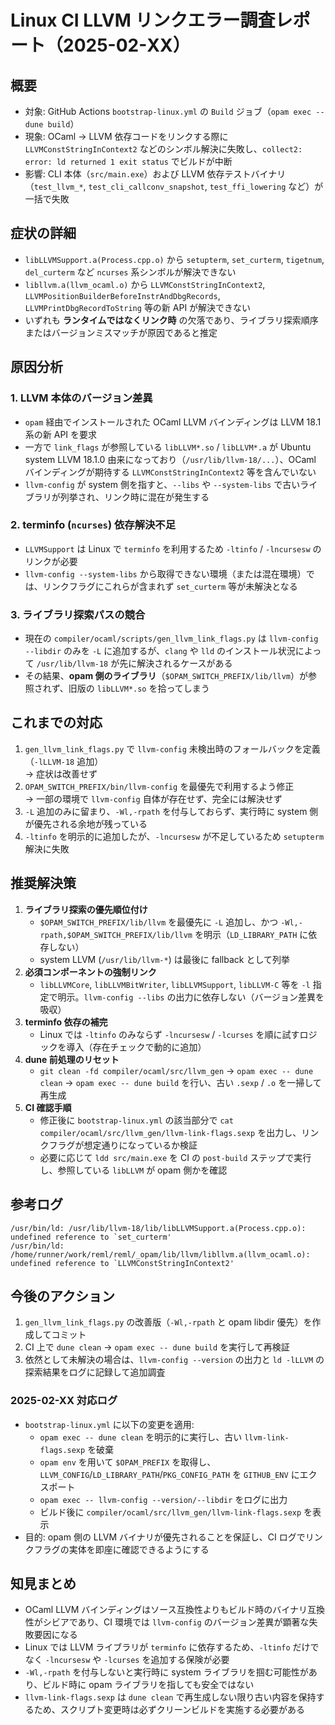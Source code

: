 # Linux CI LLVM リンクエラー調査レポート（2025-02-XX）

## 概要
- 対象: GitHub Actions `bootstrap-linux.yml` の `Build` ジョブ（`opam exec -- dune build`）
- 現象: OCaml → LLVM 依存コードをリンクする際に `LLVMConstStringInContext2` などのシンボル解決に失敗し、`collect2: error: ld returned 1 exit status` でビルドが中断
- 影響: CLI 本体（`src/main.exe`）および LLVM 依存テストバイナリ（`test_llvm_*`, `test_cli_callconv_snapshot`, `test_ffi_lowering` など）が一括で失敗

## 症状の詳細
- `libLLVMSupport.a(Process.cpp.o)` から `setupterm`, `set_curterm`, `tigetnum`, `del_curterm` など `ncurses` 系シンボルが解決できない
- `libllvm.a(llvm_ocaml.o)` から `LLVMConstStringInContext2`, `LLVMPositionBuilderBeforeInstrAndDbgRecords`, `LLVMPrintDbgRecordToString` 等の新 API が解決できない
- いずれも **ランタイムではなくリンク時** の欠落であり、ライブラリ探索順序またはバージョンミスマッチが原因であると推定

## 原因分析
### 1. LLVM 本体のバージョン差異
- `opam` 経由でインストールされた OCaml LLVM バインディングは LLVM 18.1 系の新 API を要求
- 一方で `link_flags` が参照している `libLLVM*.so` / `libLLVM*.a` が Ubuntu system LLVM 18.1.0 由来になっており（`/usr/lib/llvm-18/...`）、OCaml バインディングが期待する `LLVMConstStringInContext2` 等を含んでいない
- `llvm-config` が system 側を指すと、`--libs` や `--system-libs` で古いライブラリが列挙され、リンク時に混在が発生する

### 2. terminfo (`ncurses`) 依存解決不足
- `LLVMSupport` は Linux で `terminfo` を利用するため `-ltinfo` / `-lncursesw` のリンクが必要
- `llvm-config --system-libs` から取得できない環境（または混在環境）では、リンクフラグにこれらが含まれず `set_curterm` 等が未解決となる

### 3. ライブラリ探索パスの競合
- 現在の `compiler/ocaml/scripts/gen_llvm_link_flags.py` は `llvm-config --libdir` のみを `-L` に追加するが、`clang` や `lld` のインストール状況によって `/usr/lib/llvm-18` が先に解決されるケースがある
- その結果、**opam 側のライブラリ**（`$OPAM_SWITCH_PREFIX/lib/llvm`）が参照されず、旧版の `libLLVM*.so` を拾ってしまう

## これまでの対応
1. `gen_llvm_link_flags.py` で `llvm-config` 未検出時のフォールバックを定義（`-lLLVM-18` 追加）  
   → 症状は改善せず
2. `OPAM_SWITCH_PREFIX/bin/llvm-config` を最優先で利用するよう修正  
   → 一部の環境で `llvm-config` 自体が存在せず、完全には解決せず
3. `-L` 追加のみに留まり、`-Wl,-rpath` を付与しておらず、実行時に system 側が優先される余地が残っている
4. `-ltinfo` を明示的に追加したが、`-lncursesw` が不足しているため `setupterm` 解決に失敗

## 推奨解決策
1. **ライブラリ探索の優先順位付け**
   - `$OPAM_SWITCH_PREFIX/lib/llvm` を最優先に `-L` 追加し、かつ `-Wl,-rpath,$OPAM_SWITCH_PREFIX/lib/llvm` を明示（`LD_LIBRARY_PATH` に依存しない）
   - system LLVM (`/usr/lib/llvm-*`) は最後に fallback として列挙
2. **必須コンポーネントの強制リンク**
   - `libLLVMCore`, `libLLVMBitWriter`, `libLLVMSupport`, `libLLVM-C` 等を `-l` 指定で明示。`llvm-config --libs` の出力に依存しない（バージョン差異を吸収）
3. **terminfo 依存の補完**
   - Linux では `-ltinfo` のみならず `-lncursesw` / `-lcurses` を順に試すロジックを導入（存在チェックで動的に追加）
4. **dune 前処理のリセット**
   - `git clean -fd compiler/ocaml/src/llvm_gen` → `opam exec -- dune clean` → `opam exec -- dune build` を行い、古い `.sexp` / `.o` を一掃して再生成
5. **CI 確認手順**
   - 修正後に `bootstrap-linux.yml` の該当部分で `cat compiler/ocaml/src/llvm_gen/llvm-link-flags.sexp` を出力し、リンクフラグが想定通りになっているか検証
   - 必要に応じて `ldd src/main.exe` を CI の `post-build` ステップで実行し、参照している `libLLVM` が opam 側かを確認

## 参考ログ
```
/usr/bin/ld: /usr/lib/llvm-18/lib/libLLVMSupport.a(Process.cpp.o): undefined reference to `set_curterm'
/usr/bin/ld: /home/runner/work/reml/reml/_opam/lib/llvm/libllvm.a(llvm_ocaml.o): undefined reference to `LLVMConstStringInContext2'
```

## 今後のアクション
1. `gen_llvm_link_flags.py` の改善版（`-Wl,-rpath` と opam libdir 優先）を作成してコミット
2. CI 上で `dune clean` → `opam exec -- dune build` を実行して再検証
3. 依然として未解決の場合は、`llvm-config --version` の出力と `ld -lLLVM` の探索結果をログに記録して追加調査

### 2025-02-XX 対応ログ
- `bootstrap-linux.yml` に以下の変更を適用:
  - `opam exec -- dune clean` を明示的に実行し、古い `llvm-link-flags.sexp` を破棄
  - `opam env` を用いて `$OPAM_PREFIX` を取得し、`LLVM_CONFIG`/`LD_LIBRARY_PATH`/`PKG_CONFIG_PATH` を `GITHUB_ENV` にエクスポート
  - `opam exec -- llvm-config --version/--libdir` をログに出力
  - ビルド後に `compiler/ocaml/src/llvm_gen/llvm-link-flags.sexp` を表示
- 目的: opam 側の LLVM バイナリが優先されることを保証し、CI ログでリンクフラグの実体を即座に確認できるようにする

## 知見まとめ
- OCaml LLVM バインディングはソース互換性よりもビルド時のバイナリ互換性がシビアであり、CI 環境では `llvm-config` のバージョン差異が顕著な失敗要因になる
- Linux では LLVM ライブラリが `terminfo` に依存するため、`-ltinfo` だけでなく `-lncursesw` や `-lcurses` を追加する保険が必要
- `-Wl,-rpath` を付与しないと実行時に system ライブラリを掴む可能性があり、ビルド時に opam ライブラリを指しても安全ではない
- `llvm-link-flags.sexp` は `dune clean` で再生成しない限り古い内容を保持するため、スクリプト変更時は必ずクリーンビルドを実施する必要がある
